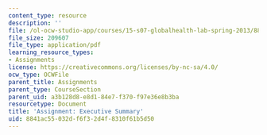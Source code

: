 ```yaml
---
content_type: resource
description: ''
file: /ol-ocw-studio-app/courses/15-s07-globalhealth-lab-spring-2013/8841ac55032df6f32d4f8310f61b5d50_MIT15_S07S13_execsummary.pdf
file_size: 209607
file_type: application/pdf
learning_resource_types:
- Assignments
license: https://creativecommons.org/licenses/by-nc-sa/4.0/
ocw_type: OCWFile
parent_title: Assignments
parent_type: CourseSection
parent_uid: a3b128d8-e8d1-84e7-f370-f97e36e8b3ba
resourcetype: Document
title: 'Assignment: Executive Summary'
uid: 8841ac55-032d-f6f3-2d4f-8310f61b5d50
---
```

